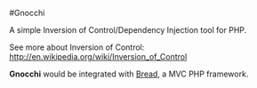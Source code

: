 #Gnocchi

A simple Inversion of Control/Dependency Injection tool for PHP.

See more about Inversion of Control: <http://en.wikipedia.org/wiki/Inversion_of_Control>

**Gnocchi** would be integrated with [Bread](http://github.com/giran/bread "Bread framework"), a MVC PHP framework.
